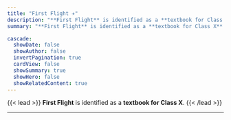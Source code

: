 ```yaml
---
title: "First Flight ✈️"
description: "**First Flight** is identified as a **textbook for Class X**."
summary: "**First Flight** is identified as a **textbook for Class X**."

cascade:
  showDate: false
  showAuthor: false
  invertPagination: true
  cardView: false
  showSummary: true
  showHero: false
  showRelatedContent: true
---
```




{{< lead >}}
 **First Flight** is identified as a **textbook for Class X**.
{{< /lead >}}

---